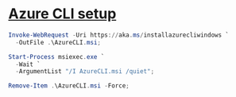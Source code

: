 # [Azure CLI setup](https://docs.microsoft.com/en-us/cli/azure/install-azure-cli-windows)

```powershell
Invoke-WebRequest -Uri https://aka.ms/installazurecliwindows `
  -OutFile .\AzureCLI.msi;

Start-Process msiexec.exe `
  -Wait `
  -ArgumentList "/I AzureCLI.msi /quiet";

Remove-Item .\AzureCLI.msi -Force;
```
